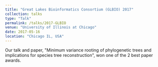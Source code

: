 ```yaml
---
title: "Great Lakes Bioinformatics Consortium (GLBIO) 2017"
collection: talks
type: "Talk"
permalink: /talks/2017-GLBIO
venue: "University of Illinois at Chicago"
date: 2017-05-16
location: "Chicago IL, USA"
---
```


Our talk and paper, "Minimum variance rooting of phylogenetic trees and implications for species tree reconstruction", won one of the 2 best paper awards.
